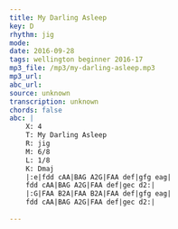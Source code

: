 ```yaml
---
title: My Darling Asleep
key: D
rhythm: jig
mode: 
date: 2016-09-28
tags: wellington beginner 2016-17
mp3_file: /mp3/my-darling-asleep.mp3
mp3_url: 
abc_url: 
source: unknown
transcription: unknown
chords: false
abc: |
    X: 4
    T: My Darling Asleep
    R: jig
    M: 6/8
    L: 1/8
    K: Dmaj
    |:e|fdd cAA|BAG A2G|FAA def|gfg eag|
    fdd cAA|BAG A2G|FAA def|gec d2:|
    |:G|FAA B2A|FAA B2A|FAA def|gfg eag|
    fdd cAA|BAG A2G|FAA def|gec d2:|
    
---
```


